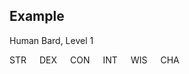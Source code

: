 <div class="two columns">
<article>

# Example
Human Bard, Level 1

</div>
<div class="four columns">
<div class="card">STR</div>
<div class="card">DEX</div>
<div class="card">CON</div>
<div class="card">INT</div>
<div class="card">WIS</div>
<div class="card">CHA</div>

</div>